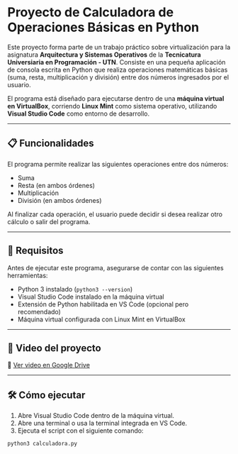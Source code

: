 # Proyecto de Calculadora de Operaciones Básicas en Python

Este proyecto forma parte de un trabajo práctico sobre virtualización para la asignatura **Arquitectura y Sistemas Operativos** de la **Tecnicatura Universiaria en Programación - UTN**. Consiste en una pequeña aplicación de consola escrita en Python que realiza operaciones matemáticas básicas (suma, resta, multiplicación y división) entre dos números ingresados por el usuario.

El programa está diseñado para ejecutarse dentro de una **máquina virtual en VirtualBox**, corriendo **Linux Mint** como sistema operativo, utilizando **Visual Studio Code** como entorno de desarrollo.

---

## 📋 Funcionalidades

El programa permite realizar las siguientes operaciones entre dos números:

- Suma
- Resta (en ambos órdenes)
- Multiplicación
- División (en ambos órdenes)

Al finalizar cada operación, el usuario puede decidir si desea realizar otro cálculo o salir del programa.

---

## 🚀 Requisitos

Antes de ejecutar este programa, asegurarse de contar con las siguientes herramientas:

- Python 3 instalado (`python3 --version`)
- Visual Studio Code instalado en la máquina virtual
- Extensión de Python habilitada en VS Code (opcional pero recomendado)
- Máquina virtual configurada con Linux Mint en VirtualBox

---

## 🎥 Video del proyecto

🔗 [Ver video en Google Drive](https://drive.google.com/file/d/17S5D6gYnbmGxpgDTMV0Z-dBkhFoqom5t/view?usp=drive_link)

---

## 🛠️ Cómo ejecutar

1. Abre Visual Studio Code dentro de la máquina virtual.
2. Abre una terminal o usa la terminal integrada en VS Code.
3. Ejecuta el script con el siguiente comando:

```bash
python3 calculadora.py